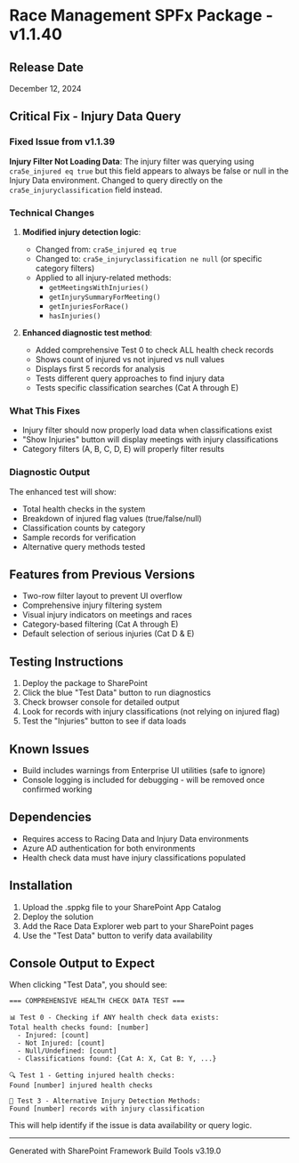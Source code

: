 # Race Management SPFx Package - v1.1.40

## Release Date
December 12, 2024

## Critical Fix - Injury Data Query

### Fixed Issue from v1.1.39
**Injury Filter Not Loading Data**: The injury filter was querying using `cra5e_injured eq true` but this field appears to always be false or null in the Injury Data environment. Changed to query directly on the `cra5e_injuryclassification` field instead.

### Technical Changes
1. **Modified injury detection logic**:
   - Changed from: `cra5e_injured eq true`
   - Changed to: `cra5e_injuryclassification ne null` (or specific category filters)
   - Applied to all injury-related methods:
     - `getMeetingsWithInjuries()`
     - `getInjurySummaryForMeeting()`
     - `getInjuriesForRace()`
     - `hasInjuries()`

2. **Enhanced diagnostic test method**:
   - Added comprehensive Test 0 to check ALL health check records
   - Shows count of injured vs not injured vs null values
   - Displays first 5 records for analysis
   - Tests different query approaches to find injury data
   - Tests specific classification searches (Cat A through E)

### What This Fixes
- Injury filter should now properly load data when classifications exist
- "Show Injuries" button will display meetings with injury classifications
- Category filters (A, B, C, D, E) will properly filter results

### Diagnostic Output
The enhanced test will show:
- Total health checks in the system
- Breakdown of injured flag values (true/false/null)
- Classification counts by category
- Sample records for verification
- Alternative query methods tested

## Features from Previous Versions
- Two-row filter layout to prevent UI overflow
- Comprehensive injury filtering system
- Visual injury indicators on meetings and races
- Category-based filtering (Cat A through E)
- Default selection of serious injuries (Cat D & E)

## Testing Instructions
1. Deploy the package to SharePoint
2. Click the blue "Test Data" button to run diagnostics
3. Check browser console for detailed output
4. Look for records with injury classifications (not relying on injured flag)
5. Test the "Injuries" button to see if data loads

## Known Issues
- Build includes warnings from Enterprise UI utilities (safe to ignore)
- Console logging is included for debugging - will be removed once confirmed working

## Dependencies
- Requires access to Racing Data and Injury Data environments
- Azure AD authentication for both environments
- Health check data must have injury classifications populated

## Installation
1. Upload the .sppkg file to your SharePoint App Catalog
2. Deploy the solution
3. Add the Race Data Explorer web part to your SharePoint pages
4. Use the "Test Data" button to verify data availability

## Console Output to Expect
When clicking "Test Data", you should see:
```
=== COMPREHENSIVE HEALTH CHECK DATA TEST ===

📊 Test 0 - Checking if ANY health check data exists:
Total health checks found: [number]
  - Injured: [count]
  - Not Injured: [count]
  - Null/Undefined: [count]
  - Classifications found: {Cat A: X, Cat B: Y, ...}

🔍 Test 1 - Getting injured health checks:
Found [number] injured health checks

🏥 Test 3 - Alternative Injury Detection Methods:
Found [number] records with injury classification
```

This will help identify if the issue is data availability or query logic.

---
Generated with SharePoint Framework Build Tools v3.19.0